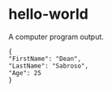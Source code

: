 # hello-world
A computer program output.
```
{
"FirstName": "Dean",
"LastName": "Sabroso",
"Age": 25
}
```
